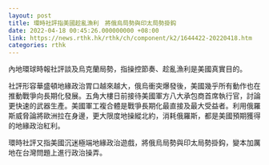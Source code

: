 ```yaml
---
layout: post
title: 環時社評指美國趁亂漁利　將俄烏局勢與印太局勢掛鈎
date: 2022-04-18 00:45:26.000000000 +08:00
link: https://news.rthk.hk/rthk/ch/component/k2/1644422-20220418.htm
categories: rthk
---
```


內地環球時報社評談及烏克蘭局勢，指操控節奏、趁亂漁利是美國真實目的。

社評形容華盛頓地緣政治胃口越來越大，俄烏衝突爆發後，美國幾乎所有動作也在推動戰爭向長期化發展。五角大樓日前接待美國軍方八大承包商首席執行官，討論更快速的武器生產。美國軍工複合體是戰爭長期化最直接及最大受益者。利用俄羅斯威脅論將歐洲拉在身邊，更大限度地操縱北約，消耗俄羅斯，都是美國預期獲得的地緣政治紅利。

環時社評又指美國沉迷極端地緣政治遊戲，將俄烏局勢與印太局勢掛鈎，變本加厲地在台灣問題上進行政治操弄。
